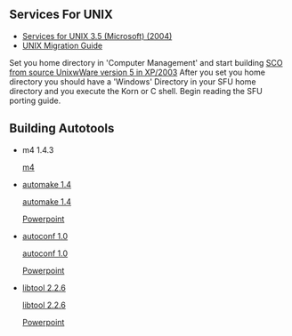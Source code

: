 <h2>Services For UNIX</h2>
<ul>
<li><a target="_self" href="https://archive.org/details/cdrom-services-unix-3.5-microsoft-2004">Services for UNIX 3.5 (Microsoft) (2004)</a></li>
<li><a target="_self" href="https://archive.org/details/microsoftunixapp0000unse">UNIX Migration Guide</a></li>
</ul>

<p>Set you home directory in 'Computer Management' and start building <a target="_self" href="https://www.sco.com/skunkware/">SCO from source UnixwWare version 5 in XP/2003</a>
After you set you home directory you should have a 'Windows' Directory in your SFU home directory and you execute the Korn or C shell. Begin reading the SFU porting guide.</p>

<h2>Building Autotools</h2>
<ul>
<li><p>m4 1.4.3</p><a target="_self" href="https://www.gnu.org/software/m4/">m4</li>
<li><p>automake 1.4</p><a target="_self" href="">automake 1.4 </p><p><a target="_self" href="">Powerpoint</p></li>
<li><p>autoconf 1.0</p><a target="_self" href="">autoconf 1.0 </p><p><a target="_self" href="">Powerpoint</p></li>
<li><p>libtool 2.2.6</p><a target="_self" href="">libtool 2.2.6 </p><p><a target="_self" href="">Powerpoint</p></li>
</ul>
